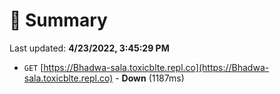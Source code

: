 # 📖 Summary
Last updated: **4/23/2022, 3:45:29 PM**

- `GET` [https://Bhadwa-sala.toxicblte.repl.co](https://Bhadwa-sala.toxicblte.repl.co) - **Down** (1187ms)
